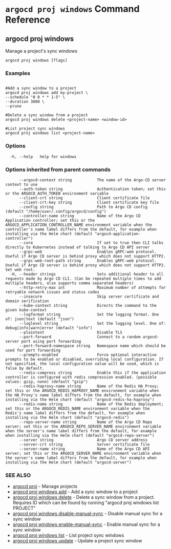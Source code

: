 # `argocd proj windows` Command Reference

## argocd proj windows

Manage a project's sync windows

```
argocd proj windows [flags]
```

### Examples

```

#Add a sync window to a project
argocd proj windows add my-project \
--schedule "0 0 * * 1-5" \
--duration 3600 \
--prune

#Delete a sync window from a project
argocd proj windows delete <project-name> <window-id>

#List project sync windows
argocd proj windows list <project-name>
```

### Options

```
  -h, --help   help for windows
```

### Options inherited from parent commands

```
      --argocd-context string           The name of the Argo-CD server context to use
      --auth-token string               Authentication token; set this or the ARGOCD_AUTH_TOKEN environment variable
      --client-crt string               Client certificate file
      --client-crt-key string           Client certificate key file
      --config string                   Path to Argo CD config (default "/home/user/.config/argocd/config")
      --controller-name string          Name of the Argo CD Application controller; set this or the ARGOCD_APPLICATION_CONTROLLER_NAME environment variable when the controller's name label differs from the default, for example when installing via the Helm chart (default "argocd-application-controller")
      --core                            If set to true then CLI talks directly to Kubernetes instead of talking to Argo CD API server
      --grpc-web                        Enables gRPC-web protocol. Useful if Argo CD server is behind proxy which does not support HTTP2.
      --grpc-web-root-path string       Enables gRPC-web protocol. Useful if Argo CD server is behind proxy which does not support HTTP2. Set web root.
  -H, --header strings                  Sets additional header to all requests made by Argo CD CLI. (Can be repeated multiple times to add multiple headers, also supports comma separated headers)
      --http-retry-max int              Maximum number of attempts for retryable network issues and status codes
      --insecure                        Skip server certificate and domain verification
      --kube-context string             Directs the command to the given kube-context
      --logformat string                Set the logging format. One of: json|text (default "json")
      --loglevel string                 Set the logging level. One of: debug|info|warn|error (default "info")
      --plaintext                       Disable TLS
      --port-forward                    Connect to a random argocd-server port using port forwarding
      --port-forward-namespace string   Namespace name which should be used for port forwarding
      --prompts-enabled                 Force optional interactive prompts to be enabled or disabled, overriding local configuration. If not specified, the local configuration value will be used, which is false by default.
      --redis-compress string           Enable this if the application controller is configured with redis compression enabled. (possible values: gzip, none) (default "gzip")
      --redis-haproxy-name string       Name of the Redis HA Proxy; set this or the ARGOCD_REDIS_HAPROXY_NAME environment variable when the HA Proxy's name label differs from the default, for example when installing via the Helm chart (default "argocd-redis-ha-haproxy")
      --redis-name string               Name of the Redis deployment; set this or the ARGOCD_REDIS_NAME environment variable when the Redis's name label differs from the default, for example when installing via the Helm chart (default "argocd-redis")
      --repo-server-name string         Name of the Argo CD Repo server; set this or the ARGOCD_REPO_SERVER_NAME environment variable when the server's name label differs from the default, for example when installing via the Helm chart (default "argocd-repo-server")
      --server string                   Argo CD server address
      --server-crt string               Server certificate file
      --server-name string              Name of the Argo CD API server; set this or the ARGOCD_SERVER_NAME environment variable when the server's name label differs from the default, for example when installing via the Helm chart (default "argocd-server")
```

### SEE ALSO

* [argocd proj](argocd_proj.md)	 - Manage projects
* [argocd proj windows add](argocd_proj_windows_add.md)	 - Add a sync window to a project
* [argocd proj windows delete](argocd_proj_windows_delete.md)	 - Delete a sync window from a project. Requires ID which can be found by running "argocd proj windows list PROJECT"
* [argocd proj windows disable-manual-sync](argocd_proj_windows_disable-manual-sync.md)	 - Disable manual sync for a sync window
* [argocd proj windows enable-manual-sync](argocd_proj_windows_enable-manual-sync.md)	 - Enable manual sync for a sync window
* [argocd proj windows list](argocd_proj_windows_list.md)	 - List project sync windows
* [argocd proj windows update](argocd_proj_windows_update.md)	 - Update a project sync window

